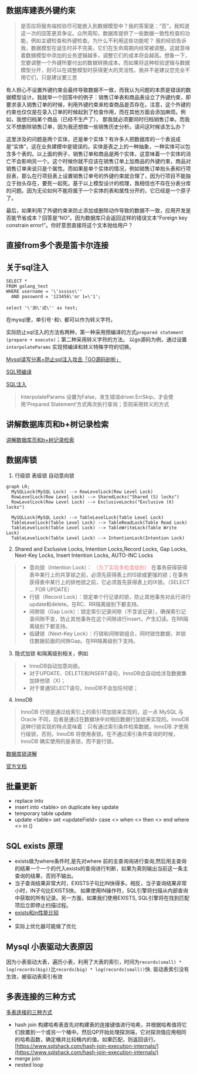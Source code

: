 ## 数据库建表外键约束

> 是否应将服务端校验尽可能嵌入到数据模型中？我的答案是：“否”。我知道这一次的回答更具争议。众所周知，数据库提供了一些数据一致性检查的功能，例如主键检查和外键检查。为什么不利用这些功能呢？ 我的经验告诉我，数据模型在诞生时并不完美，它们在生命周期内经常被调整。这就意味着数据模型中添加的业务逻辑越多，调整它们的成本将会越高。想象一下，您要调整一个外键所要付出的数据转换成本。而如果将这种校验逻辑与数据模型分开，则可以在调整模型时获得更大的灵活性。我并不是建议您完全不用它们，只是建议要三思

有人担心不设置外键约束会最终导致数据不一致，而我认为问题的本质是错误的数据模型设计。我就举一个回答中的例子：销售订单表和商品表设立了外键约束，即要求录入销售订单的时候，利用外键约束来检查商品是否存在。注意，这个外键的约束也仅仅是在录入订单的时候起到了检查作用，而在其他方面会添加麻烦。例如，我想归档某个商品（已经不生产了），
那我就必须要同时归档销售订单。而我又不想删除销售订单，因为我还想做一些销售历史分析。请问这时候该怎么办？

这里涉及的问题是两个实体，还是单个实体？有许多人把数据库的一个表说成是“实体”，这在业务建模中是错误的。实体是表之上的一种抽象，一种实体可以包含多个表的。以上面的例子，销售订单和商品是两个实体，这意味着一个实体的消亡不会影响另一个。这个时候你就不应该在销售订单上加商品的外键约束，商品对销售订单来说只是个属性。而如果是单个实体的情况，例如销售订单抬头表和行项目表，那么在行项目表上设置销售订单号的外键约束就合理了，因为行项目不能独立于抬头存在，要死一起死。基于以上模型设计的梳理，我相信也不存在分表分库的问题。因为无论如何不能将属于一个实体的表和属性分开的，它已经是一个原子了。

最后，如果利用了外键约束来防止添加或删除动作导致的数据不一致，应用开发是否能节省成本？回答是“NO”。因为数据库只会返回这样的错误文本“Foreign key constrain error!”。你好意思直接将这个文本抛给用户？

## 直接from多个表是笛卡尔连接

## 关于sql注入

```mysql
SELECT *
FROM golang_test
WHERE username = '\'ssssss\''
  AND password = '123456\'or 1=\'1';
```

```mysql
select '\'测\'试\'' as test;
```

在mysql里，单引号`'`和`\ `都可以作为转义字符。

实际防止sql注入的方法有两种，第一种采用预编译的方式`prepared statement (prepare + execute)`；第二种采用转义字符的方法。 以go源码为例，通过设置`interpolateParams`
实现预编译和转义特殊字符的切换。

[Mysql读写分离+防止sql注入攻击「GO源码剖析」](https://zhuanlan.zhihu.com/p/111682902)

[SQL预编译](https://www.jianshu.com/p/9972d7b33061)

[SQL注入](https://www.zhihu.com/question/335706717/answer/1778513564)
> InterpolateParams 设置为False，发生错误driver.ErrSkip，才会使用‘Prepared Statement‘方式再次执行查询；否则采用转义的方式

## 讲解数据库页和b+树记录检索

[讲解数据库页和b+树记录检索](https://blog.csdn.net/LXYDSF/article/details/125974218?spm=1001.2101.3001.6650.11&utm_medium=distribute.pc_relevant.none-task-blog-2%7Edefault%7EBlogCommendFromBaidu%7ERate-11-125974218-blog-122126352.pc_relevant_multi_platform_whitelistv4&depth_1-utm_source=distribute.pc_relevant.none-task-blog-2%7Edefault%7EBlogCommendFromBaidu%7ERate-11-125974218-blog-122126352.pc_relevant_multi_platform_whitelistv4&utm_relevant_index=16)

## 数据库锁

1. 行级锁 表级锁 自动意向锁

```mermaid
graph LR;
  MySQLLock(MySQL Lock) --> RowLevelLock(Row Level Lock)
  RowLevelLock(Row Level Lock) --> SharedLocks("Shared (S) locks")
  RowLevelLock(Row Level Lock) --> ExclusiveLocks("Exclusive (X) locks")
  
  MySQLLock(MySQL Lock) --> TableLevelLock(Table Level Lock)
  TableLevelLock(Table Level Lock) --> TableReadLock(Table Read Lock)
  TableLevelLock(Table Level Lock) --> TableWriteLock(Table Write Lock)
  TableLevelLock(Table Level Lock) --> IntentionLock(Intention Lock)
```

2. Shared and Exclusive Locks, Intention Locks,Record Locks, Gap Locks, Next-Key Locks, Insert Intention Locks, AUTO-INC
   Locks

> * 意向锁（Intention Lock）： <font color=LightCoral>（为了实现多粒度级别）</font> 在事务获得获得表中某行上的共享锁之前，必须先获得表上的IS锁或更强的锁；在事务获得表中某行上的排他锁之前，它必须首先获得表上的IX锁。（SELECT ... FOR UPDATE）
> * 行锁（Record Lock）：锁定单个行记录的锁，防止其他事务对此行进行update和delete。在RC、RR隔离级别下都支持。
> * 间隙锁（Gap Lock）：锁定索引记录间隙（不含该记录），确保索引记录间隙不变，防止其他事务在这个间隙进行insert，产生幻读。在RR隔离级别下都支持。
> * 临键锁（Next-Key Lock）：行锁和间隙锁组合，同时锁住数据，并锁住数据前面的间隙Gap。在RR隔离级别下支持。

3. 隐式加锁 和隔离级别相关，例如

> * InnoDB自动加意向锁。
> * 对于UPDATE、DELETE和INSERT语句，InnoDB会自动给涉及数据集加排他锁（X)；
> * 对于普通SELECT语句，InnoDB不会加任何锁；

4. InnoDB

> InnoDB 行锁是通过给索引上的索引项加锁来实现的，这一点 MySQL 与 Oracle 不同，后者是通过在数据块中对相应数据行加锁来实现的。InnoDB 这种行锁实现的特点意味着：只有通过索引条件检索数据，InnoDB 才使用行级锁，否则，InnoDB 将使用表锁。在不通过索引条件查询的时候，InnoDB 确实使用的是表锁，而不是行锁。

[数据库锁讲解](https://blog.csdn.net/zcl_love_wx/article/details/81983267)

[官方文档](https://dev.mysql.com/doc/refman/8.0/en/innodb-locking.html)

## 批量更新

* replace into
* insert into \<table> on duplicate key update
* temporary table update
* update \<table\> set \<updateField> case \<> when \<> then \<> end where \<> in ()

## SQL exists 原理

* exists做为where条件时,是先对where 前的主查询询进行查询,然后用主查询的结果一个一个的代入exists的查询进行判断，如果为真则输出当前这一条主查询的结果，否则不输出。
* 当子查询结果非常大时，EXISTS子句比IN快得多。相反，当子查询结果非常小时，IN子句比EXISTS快。 如果使用IN操作符，SQL引擎将扫描从内部查询中获取的所有记录。另一方面，如果我们使用EXISTS, SQL引擎将在找到匹配项后立即停止扫描过程。
* [exists和in性能比较](https://blog.csdn.net/a_hui_tai_lang/article/details/81146635?spm=1001.2101.3001.6650.5&utm_medium=distribute.pc_relevant.none-task-blog-2%7Edefault%7ECTRLIST%7ERate-5-81146635-blog-108504594.pc_relevant_3mothn_strategy_and_data_recovery&depth_1-utm_source=distribute.pc_relevant.none-task-blog-2%7Edefault%7ECTRLIST%7ERate-5-81146635-blog-108504594.pc_relevant_3mothn_strategy_and_data_recovery&utm_relevant_index=10)
* 
* 实际上优化器可能做了优化

## Mysql 小表驱动大表原因
因为小表驱动大表，遍历小表，利用了大表的索引，时间为`records(small) * log(records(big))`比`records(big) * log(records(small))`快.
驱动表索引没有生效，被驱动表索引有效

## 多表连接的三种方式
[多表连接的三种方式](https://www.sqlshack.com/internals-of-physical-join-operators-nested-loops-join-hash-match-join-merge-join-in-sql-server/)
* hash join 构建哈希表首先对构建表的连接键值进行哈希，并根据哈希值将它们放置到一个或另一个桶中。然后QP开始处理探测端，它对探测值应用相同的哈希函数，确定桶并比较桶内的值。如果匹配，则返回该行。 [https://www.sqlshack.com/hash-join-execution-internals/](https://www.sqlshack.com/hash-join-execution-internals/)
* merge join
* nested loop